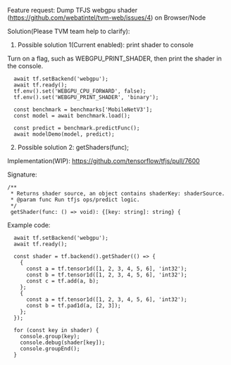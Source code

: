 Feature request: 
Dump TFJS webgpu shader (https://github.com/webatintel/tvm-web/issues/4) on Browser/Node

Solution(Please TVM team help to clarify):

1. Possible solution 1(Current enabled):  print shader to console

Turn on a flag, such as WEBGPU_PRINT_SHADER, then print the shader in the console.
```
  await tf.setBackend('webgpu');
  await tf.ready();
  tf.env().set('WEBGPU_CPU_FORWARD', false);
  tf.env().set('WEBGPU_PRINT_SHADER', 'binary');

  const benchmark = benchmarks['MobileNetV3'];
  const model = await benchmark.load();

  const predict = benchmark.predictFunc();
  await modelDemo(model, predict);
```
2. Possible solution 2: getShaders(func);

Implementation(WIP): https://github.com/tensorflow/tfjs/pull/7600

Signature:

```
/**
 * Returns shader source, an object contains shaderKey: shaderSource.
 * @param func Run tfjs ops/predict logic.
 */
 getShader(func: () => void): {[key: string]: string} {
```

Example code:
```
  await tf.setBackend('webgpu');
  await tf.ready();

  const shader = tf.backend().getShader(() => {
    {
      const a = tf.tensor1d([1, 2, 3, 4, 5, 6], 'int32');
      const b = tf.tensor1d([1, 2, 3, 4, 5, 6], 'int32');
      const c = tf.add(a, b);
    };
    {
      const a = tf.tensor1d([1, 2, 3, 4, 5, 6], 'int32');
      const b = tf.pad1d(a, [2, 3]);
    };
  });

  for (const key in shader) {
    console.group(key);
    console.debug(shader[key]);
    console.groupEnd();
  }

```

